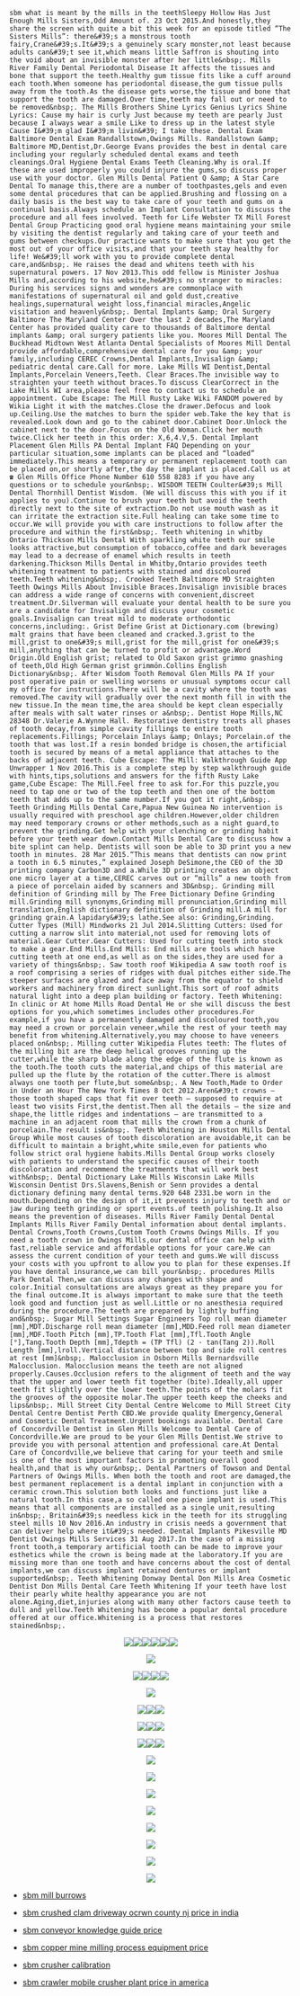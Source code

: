 
```
sbm what is meant by the mills in the teethSleepy Hollow Has Just Enough Mills Sisters,Odd Amount of. 23 Oct 2015.And honestly,they share the screen with quite a bit this week for an episode titled “The Sisters Mills”: there&#39;s a monstrous tooth fairy,Crane&#39;s.It&#39;s a genuinely scary monster,not least because adults can&#39;t see it,which means little Saffron is shouting into the void about an invisible monster after her little&nbsp;. Mills River Family Dental Periodontal Disease It affects the tissues and bone that support the teeth.Healthy gum tissue fits like a cuff around each tooth.When someone has periodontal disease,the gum tissue pulls away from the tooth.As the disease gets worse,the tissue and bone that support the tooth are damaged.Over time,teeth may fall out or need to be removed&nbsp;. The Mills Brothers Shine Lyrics Genius Lyrics Shine Lyrics: Cause my hair is curly Just because my teeth are pearly Just because I always wear a smile Like to dress up in the latest style Cause I&#39;m glad I&#39;m livin&#39; I take these. Dental Exam Baltimore Dental Exam Randallstown,Owings Mills. Randallstown &amp; Baltimore MD,Dentist,Dr.George Evans provides the best in dental care including your regularly scheduled dental exams and teeth cleanings.Oral Hygiene Dental Exams Teeth Cleaning.Why is oral.If these are used improperly you could injure the gums,so discuss proper use with your doctor. Glen Mills Dental Patient Q &amp; A Star Care Dental To manage this,there are a number of toothpastes,gels and even some dental procedures that can be applied.Brushing and flossing on a daily basis is the best way to take care of your teeth and gums on a continual basis.Always schedule an Implant Consultation to discuss the procedure and all fees involved. Teeth for Life Webster TX Mill Forest Dental Group Practicing good oral hygiene means maintaining your smile by visiting the dentist regularly and taking care of your teeth and gums between checkups.Our practice wants to make sure that you get the most out of your office visits,and that your teeth stay healthy for life! We&#39;ll work with you to provide complete dental care,and&nbsp;. He raises the dead and whitens teeth with his supernatural powers. 17 Nov 2013.This odd fellow is Minister Joshua Mills and,according to his website,he&#39;s no stranger to miracles: During his services signs and wonders are commonplace with manifestations of supernatural oil and gold dust,creative healings,supernatural weight loss,financial miracles,Angelic visitation and heavenly&nbsp;. Dental Implants &amp; Oral Surgery Baltimore The Maryland Center Over the last 2 decades,The Maryland Center has provided quality care to thousands of Baltimore dental implants &amp; oral surgery patients like you. Moores Mill Dental The Buckhead Midtown West Atlanta Dental Specialists of Moores Mill Dental provide affordable,comprehensive dental care for you &amp; your family,including CEREC Crowns,Dental Implants,Invisalign &amp; pediatric dental care.Call for more. Lake Mills WI Dentist,Dental Implants,Porcelain Veneers,Teeth. Clear Braces.The invisible way to straighten your teeth without braces.To discuss ClearCorrect in the Lake Mills WI area,please feel free to contact us to schedule an appointment. Cube Escape: The Mill Rusty Lake Wiki FANDOM powered by Wikia Light it with the matches.Close the drawer.Defocus and look up.Ceiling.Use the matches to burn the spider web.Take the key that is revealed.Look down and go to the cabinet door.Cabinet Door.Unlock the cabinet next to the door.Focus on the Old Woman.Click her mouth twice.Click her teeth in this order: X,6,4.V,5. Dental Implant Placement Glen Mills PA Dental Implant FAQ Depending on your particular situation,some implants can be placed and “loaded” immediately.This means a temporary or permanent replacement tooth can be placed on,or shortly after,the day the implant is placed.Call us at ☎ Glen Mills Office Phone Number 610 558 8283 if you have any questions or to schedule your&nbsp;. WISDOM TEETH Coulter&#39;s Mill Dental Thornhill Dentist Wisdom. (We will discuss this with you if it applies to you).Continue to brush your teeth but avoid the teeth directly next to the site of extraction.Do not use mouth wash as it can irritate the extraction site.Full healing can take some time to occur.We will provide you with care instructions to follow after the procedure and within the first&nbsp;. Teeth whitening in whitby Ontario Thickson Mills Dental With sparkling white teeth our smile looks attractive,but consumption of tobacco,coffee and dark beverages may lead to a decrease of enamel which results in teeth darkening.Thickson Mills Dental in Whitby,Ontario provides teeth whitening treatment to patients with stained and discoloured teeth.Teeth whitening&nbsp;. Crooked Teeth Baltimore MD Straighten Teeth Owings Mills About Invisible Braces.Invisalign invisible braces can address a wide range of concerns with convenient,discreet treatment.Dr.Silverman will evaluate your dental health to be sure you are a candidate for Invisalign and discuss your cosmetic goals.Invisalign can treat mild to moderate orthodontic concerns,including:. Grist Define Grist at Dictionary.com (brewing) malt grains that have been cleaned and cracked.3.grist to the mill,grist to one&#39;s mill,grist for the mill,grist for one&#39;s mill,anything that can be turned to profit or advantage.Word Origin.Old English grīst; related to Old Saxon grist grimmo gnashing of teeth,Old High German grist grimmōn.Collins English Dictionary&nbsp;. After Wisdom Tooth Removal Glen Mills PA If your post operative pain or swelling worsens or unusual symptoms occur call my office for instructions.There will be a cavity where the tooth was removed.The cavity will gradually over the next month fill in with the new tissue.In the mean time,the area should be kept clean especially after meals with salt water rinses or a&nbsp;. Dentist Hope Mills,NC 28348 Dr.Valerie A.Wynne Hall. Restorative dentistry treats all phases of tooth decay,from simple cavity fillings to entire tooth replacements.Fillings; Porcelain Inlays &amp; Onlays; Porcelain.of the tooth that was lost.If a resin bonded bridge is chosen,the artificial tooth is secured by means of a metal appliance that attaches to the backs of adjacent teeth. Cube Escape: The Mill: Walkthrough Guide App Unwrapper 1 Nov 2016.This is a complete step by step walkthrough guide with hints,tips,solutions and answers for the fifth Rusty Lake game,Cube Escape: The Mill.Feel free to ask for.For this puzzle,you need to tap one or two of the top teeth and then one of the bottom teeth that adds up to the same number.If you got it right,&nbsp;. Teeth Grinding Mills Dental Care,Papua New Guinea No intervention is usually required with preschool age children.However,older children may need temporary crowns or other methods,such as a night guard,to prevent the grinding.Get help with your clenching or grinding habit before your teeth wear down.Contact Mills Dental Care to discuss how a bite splint can help. Dentists will soon be able to 3D print you a new tooth in minutes. 28 Mar 2015.“This means that dentists can now print a tooth in 6.5 minutes,” explained Joseph DeSimone,the CEO of the 3D printing company Carbon3D and a.While 3D printing creates an object one micro layer at a time,CEREC carves out or “mills” a new tooth from a piece of porcelain aided by scanners and 3D&nbsp;. Grinding mill definition of Grinding mill by The Free Dictionary Define Grinding mill.Grinding mill synonyms,Grinding mill pronunciation,Grinding mill translation,English dictionary definition of Grinding mill.A mill for grinding grain.A lapidary&#39;s lathe.See also: Grinding,Grinding. Cutter Types (Mill) Mindworks 21 Jul 2014.Slitting Cutters: Used for cutting a narrow slit into material,not used for removing lots of material.Gear Cutter.Gear Cutters: Used for cutting teeth into stock to make a gear.End Mills.End Mills: End mills are tools which have cutting teeth at one end,as well as on the sides,they are used for a variety of things&nbsp;. Saw tooth roof Wikipedia A saw tooth roof is a roof comprising a series of ridges with dual pitches either side.The steeper surfaces are glazed and face away from the equator to shield workers and machinery from direct sunlight.This sort of roof admits natural light into a deep plan building or factory. Teeth Whitening: In clinic or At home Mills Road Dental He or she will discuss the best options for you,which sometimes includes other procedures.For example,if you have a permanently damaged and discoloured tooth,you may need a crown or porcelain veneer,while the rest of your teeth may benefit from whitening.Alternatively,you may choose to have veneers placed on&nbsp;. Milling cutter Wikipedia Flutes teeth: The flutes of the milling bit are the deep helical grooves running up the cutter,while the sharp blade along the edge of the flute is known as the tooth.The tooth cuts the material,and chips of this material are pulled up the flute by the rotation of the cutter.There is almost always one tooth per flute,but some&nbsp;. A New Tooth,Made to Order in Under an Hour The New York Times 8 Oct 2012.Aren&#39;t crowns — those tooth shaped caps that fit over teeth — supposed to require at least two visits First,the dentist.Then all the details — the size and shape,the little ridges and indentations — are transmitted to a machine in an adjacent room that mills the crown from a chunk of porcelain.The result is&nbsp;. Teeth Whitening in Houston Mills Dental Group While most causes of tooth discoloration are avoidable,it can be difficult to maintain a bright,white smile,even for patients who follow strict oral hygiene habits.Mills Dental Group works closely with patients to understand the specific causes of their tooth discoloration and recommend the treatments that will work best with&nbsp;. Dental Dictionary Lake Mills Wisconsin Lake Mills Wisconsin Dentist Drs.Slavens,Benish or Senn provides a dental dictionary defining many dental terms.920 648 2331.be worn in the mouth.Depending on the design of it,it prevents injury to teeth and or jaw during teeth grinding or sport events.of teeth polishing.It also means the prevention of diseases. Mills River Family Dental Dental Implants Mills River Family Dental information about dental implants. Dental Crowns,Tooth Crowns,Custom Tooth Crowns Owings Mills. If you need a tooth crown in Owings Mills,our dental office can help with fast,reliable service and affordable options for your care.We can assess the current condition of your teeth and gums.We will discuss your costs with you upfront to allow you to plan for these expenses.If you have dental insurance,we can bill your&nbsp;. procedures Mills Park Dental Then,we can discuss any changes with shape and color.Initial consultations are always great as they prepare you for the final outcome.It is always important to make sure that the teeth look good and function just as well.Little or no anesthesia required during the procedure.The teeth are prepared by lightly buffing and&nbsp;. Sugar Mill Settings Sugar Engineers Top roll mean diameter [mm],MDT.Discharge roll mean diameter [mm],MDD.Feed roll mean diameter [mm],MDF.Tooth Pitch [mm],TP.Tooth Flat [mm],Tfl.Tooth Angle [°],Tang.Tooth Depth [mm],Tdepth = (TP Tfl) (2 · tan(Tang 2)).Roll Length [mm],lroll.Vertical distance between top and side roll centres at rest [mm]&nbsp;. Malocclusion in Osborn Mills Bernardsville Malocclusion. Malocclusion means the teeth are not aligned properly.Causes.Occlusion refers to the alignment of teeth and the way that the upper and lower teeth fit together (bite).Ideally,all upper teeth fit slightly over the lower teeth.The points of the molars fit the grooves of the opposite molar.The upper teeth keep the cheeks and lips&nbsp;. Mill Street City Dental Centre Welcome to Mill Street City Dental Centre Dentist Perth CBD.We provide quality Emergency,General and Cosmetic Dental Treatment.Urgent bookings available. Dental Care of Concordville Dentist in Glen Mills Welcome to Dental Care of Concordville.We are proud to be your Glen Mills Dentist.We strive to provide you with personal attention and professional care.At Dental Care of Concordville,we believe that caring for your teeth and smile is one of the most important factors in promoting overall good health,and that is why our&nbsp;. Dental Partners of Towson and Dental Partners of Owings Mills. When both the tooth and root are damaged,the best permanent replacement is a dental implant in conjunction with a ceramic crown.This solution both looks and functions just like a natural tooth.In this case,a so called one piece implant is used.This means that all components are installed as a single unit,resulting in&nbsp;. Britain&#39;s needless kick in the teeth for its struggling steel mills 10 Nov 2016.An industry in crisis needs a government that can deliver help where it&#39;s needed. Dental Implants Pikesville MD Dentist Owings Mills Services 31 Aug 2017.In the case of a missing front tooth,a temporary artificial tooth can be made to improve your esthetics while the crown is being made at the laboratory.If you are missing more than one tooth and have concerns about the cost of dental implants,we can discuss implant retained dentures or implant supported&nbsp;. Teeth Whitening Donway Dental Don Mills Area Cosmetic Dentist Don Mills Dental Care Teeth Whitening If your teeth have lost their pearly white healthy appearance you are not alone.Aging,diet,injuries along with many other factors cause teeth to dull and yellow.Teeth Whitening has become a popular dental procedure offered at our office.Whitening is a process that restores stained&nbsp;. 
```

<div align="center">
  
<a rel="nofollow" href="https://m.shibang-china.com?f=github&k=sbm+what+is+meant+by+the+mills+in+the+teeth"><img src="https://static.shibang-china.com/en/l.png"></a><img src="https://static.shibang-china.com/en/hw.png"><a rel="nofollow" href="https://m.shibang-china.com/product/?f=github&k=sbm+what+is+meant+by+the+mills+in+the+teeth"><img src="https://static.shibang-china.com/en/p.png"></a><a rel="nofollow" href="https://m.shibang-china.com/cases/?f=github&k=sbm+what+is+meant+by+the+mills+in+the+teeth"><img src="https://static.shibang-china.com/en/c.png"></a><a rel="nofollow" href="https://m.shibang-china.com/news/?f=github&k=sbm+what+is+meant+by+the+mills+in+the+teeth"><img src="https://static.shibang-china.com/en/n.png"></a><a rel="nofollow" href="https://m.shibang-china.com?f=github&k=sbm+what+is+meant+by+the+mills+in+the+teeth"><img src="https://static.shibang-china.com/en/m.png"></a>

<a rel="nofollow" href="https://m.shibang-china.com/product/?f=github&k=sbm+what+is+meant+by+the+mills+in+the+teeth"><img src="https://static.shibang-china.com/en/b.jpg"></a>
  
<a rel="nofollow" href="https://m.shibang-china.com/solution-aggregate.html?f=github&k=sbm+what+is+meant+by+the+mills+in+the+teeth"><img src="https://static.shibang-china.com/en/a.jpg"></a><a rel="nofollow" href="https://m.shibang-china.com/solution-mine.html?f=github&k=sbm+what+is+meant+by+the+mills+in+the+teeth"><img src="https://static.shibang-china.com/en/m.jpg"></a><a rel="nofollow" href="https://m.shibang-china.com/solution-mill.html?f=github&k=sbm+what+is+meant+by+the+mills+in+the+teeth"><img src="https://static.shibang-china.com/en/g.jpg"></a><a rel="nofollow" href="https://m.shibang-china.com/solution-epc.html?f=github&k=sbm+what+is+meant+by+the+mills+in+the+teeth"><img src="https://static.shibang-china.com/en/e.jpg"></a>

<a rel="nofollow" href="https://m.shibang-china.com/product/?f=github&k=sbm+what+is+meant+by+the+mills+in+the+teeth"><img src="https://static.shibang-china.com/en/a-p.png"></a>

<a rel="nofollow" href="https://m.shibang-china.com/product/crusher/c6x.html?f=github&k=sbm+what+is+meant+by+the+mills+in+the+teeth"><img src="https://static.shibang-china.com/en/j.jpg"></a><a rel="nofollow" href="https://m.shibang-china.com/product/crusher/ci5x.html?f=github&k=sbm+what+is+meant+by+the+mills+in+the+teeth"><img src="https://static.shibang-china.com/en/i.jpg"></a><a rel="nofollow" href="https://m.shibang-china.com/product/crusher/hst.html?f=github&k=sbm+what+is+meant+by+the+mills+in+the+teeth"><img src="https://static.shibang-china.com/en/c.jpg"></a>

<a rel="nofollow" href="https://m.shibang-china.com/product/mill/mtw.html?f=github&k=sbm+what+is+meant+by+the+mills+in+the+teeth"><img src="https://static.shibang-china.com/en/mtw.jpg"></a><a rel="nofollow" href="https://m.shibang-china.com/product/mill/scm.html?f=github&k=sbm+what+is+meant+by+the+mills+in+the+teeth"><img src="https://static.shibang-china.com/en/scm.jpg"></a><a rel="nofollow" href="https://m.shibang-china.com/product/mill/lm.html?f=github&k=sbm+what+is+meant+by+the+mills+in+the+teeth"><img src="https://static.shibang-china.com/en/lm.jpg"></a>

<a rel="nofollow" href="https://m.shibang-china.com/product/sand/vsi6x.html?f=github&k=sbm+what+is+meant+by+the+mills+in+the+teeth"><img src="https://static.shibang-china.com/en/6x.jpg"></a><a rel="nofollow" href="https://m.shibang-china.com/product/sand/vu.html?f=github&k=sbm+what+is+meant+by+the+mills+in+the+teeth"><img src="https://static.shibang-china.com/en/vu.jpg"></a><a rel="nofollow" href="https://m.shibang-china.com/product/mobile/klun.html?f=github&k=sbm+what+is+meant+by+the+mills+in+the+teeth"><img src="https://static.shibang-china.com/en/k.jpg"></a>

<a rel="nofollow" href="https://m.shibang-china.com/cases/?f=github&k=sbm+what+is+meant+by+the+mills+in+the+teeth"><img src="https://static.shibang-china.com/en/case.png"></a>

<a rel="nofollow" href="https://m.shibang-china.com/cases/aggregate/202.html?f=github&k=sbm+what+is+meant+by+the+mills+in+the+teeth"><img src="https://static.shibang-china.com/en/c-1.jpg"></a>

<a rel="nofollow" href="https://m.shibang-china.com/cases/aggregate/203.html?f=github&k=sbm+what+is+meant+by+the+mills+in+the+teeth"><img src="https://static.shibang-china.com/en/c-2.jpg"></a>

<a rel="nofollow" href="https://m.shibang-china.com/cases/mill/123.html?f=github&k=sbm+what+is+meant+by+the+mills+in+the+teeth"><img src="https://static.shibang-china.com/en/c-3.jpg"></a>

<a rel="nofollow" href="https://m.shibang-china.com/contact_us.html?f=github&k=sbm+what+is+meant+by+the+mills+in+the+teeth"><img src="https://static.shibang-china.com/en/contact.png"></a>

<a rel="nofollow" href="https://swt.shibang-china.com/?f=github&k=sbm+what+is+meant+by+the+mills+in+the+teeth"><img src="https://static.shibang-china.com/en/chat.png"></a>

<a rel="nofollow" href="https://whatsapp.shibangsoft.com/WhatsApp.php?f=github&k=sbm+what+is+meant+by+the+mills+in+the+teeth"><img src="https://static.shibang-china.com/en/whatsapp.png"></a>

<a rel="nofollow" href="https://m.shibang-china.com/?f=github&k=sbm+what+is+meant+by+the+mills+in+the+teeth"><img src="https://static.shibang-china.com/en/website.png"></a>

</div>


* [sbm mill burrows](sbm%20mill%20burrows.md)

* [sbm crushed clam driveway ocrwn county nj price in india](sbm%20crushed%20clam%20driveway%20ocrwn%20county%20nj%20price%20in%20india.md)

* [sbm conveyor knowledge guide price](sbm%20conveyor%20knowledge%20guide%20price.md)

* [sbm copper mine milling process equipment price](sbm%20copper%20mine%20milling%20process%20equipment%20price.md)

* [sbm crusher calibration](sbm%20crusher%20calibration.md)

* [sbm crawler mobile crusher plant price in america](sbm%20crawler%20mobile%20crusher%20plant%20price%20in%20america.md)
